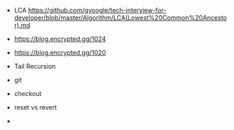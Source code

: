 - LCA
https://github.com/gyoogle/tech-interview-for-developer/blob/master/Algorithm/LCA(Lowest%20Common%20Ancestor).md


- https://blog.encrypted.gg/1024
- https://blog.encrypted.gg/1020
- Tail Recursion

- git
- checkout
- reset vs revert

- 
